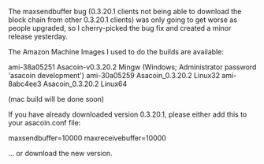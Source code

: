 The maxsendbuffer bug (0.3.20.1 clients not being able to download the block chain from other 0.3.20.1 clients) was only going to get
worse as people upgraded, so I cherry-picked the bug fix and created a minor release yesterday.

The Amazon Machine Images I used to do the builds are available:

  ami-38a05251   Asacoin-v0.3.20.2 Mingw    (Windows; Administrator password 'asacoin development')
  ami-30a05259   Asacoin_0.3.20.2 Linux32
  ami-8abc4ee3   Asacoin_0.3.20.2 Linux64

(mac build will be done soon)

If you have already downloaded version 0.3.20.1, please either add this to your asacoin.conf file:

  maxsendbuffer=10000
  maxreceivebuffer=10000

... or download the new version.

